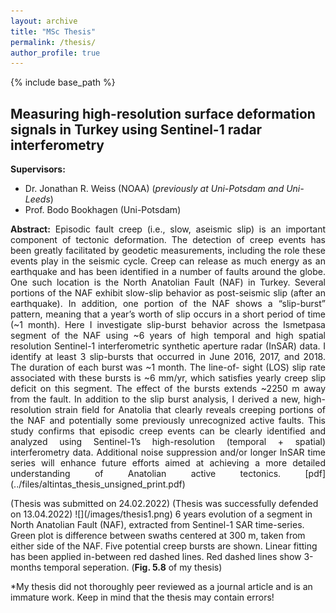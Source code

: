 ```yaml
---
layout: archive
title: "MSc Thesis"
permalink: /thesis/
author_profile: true
---
```



{% include base_path %}


## Measuring high-resolution surface deformation signals in Turkey using Sentinel-1 radar interferometry
**Supervisors:**
- Dr. Jonathan R. Weiss (NOAA) (*previously at Uni-Potsdam and Uni-Leeds*)
- Prof. Bodo Bookhagen (Uni-Potsdam)
<p style='text-align: justify;'>
<b>Abstract:</b> Episodic fault creep (i.e., slow, aseismic slip) is an important component of tectonic deformation. The detection of creep events has been greatly facilitated by geodetic measurements, including the role these events play in the seismic cycle. Creep can release as much energy as an earthquake and has been identified in a number of faults around the globe. One such location is the North Anatolian Fault (NAF) in Turkey. Several portions of the NAF exhibit slow-slip behavior as post-seismic slip (after an earthquake). In addition, one portion of the NAF shows a “slip-burst” pattern, meaning that a year’s worth of slip occurs in a short period of time (~1 month). Here I investigate slip-burst behavior across the Ismetpasa segment of the NAF using ~6 years of high temporal and high spatial resolution Sentinel-1 interferometric synthetic aperture radar (InSAR) data. I identify at least 3 slip-bursts that occurred in June 2016, 2017, and 2018. The duration of each burst was ~1 month. The line-of- sight (LOS) slip rate associated with these bursts is ~6 mm/yr, which satisfies yearly creep slip deficit on this segment. The effect of the bursts extends ~2250 m away from the fault. In addition to the slip burst analysis, I derived a new, high-resolution strain field for Anatolia that clearly reveals creeping portions of the NAF and potentially some previously unrecognized active faults. This study confirms that episodic creep events can be clearly identified and analyzed using Sentinel-1’s high-resolution (temporal + spatial) interferometry data. Additional noise suppression and/or longer InSAR time series will enhance future efforts aimed at achieving a more detailed understanding of Anatolian active tectonics. [pdf](../files/altintas_thesis_unsigned_print.pdf)</p>
(Thesis was submitted on 24.02.2022)  
(Thesis was successfully defended on 13.04.2022)
![](/images/thesis1.png)
6 years evolution of a segment in North Anatolian Fault (NAF), extracted from Sentinel-1 SAR time-series. Green plot is difference between swaths centered at 300 m, taken from either side of the NAF. Five potential creep bursts are shown. Linear fitting has been applied in-between red dashed lines. Red dashed lines show 3-months temporal seperation. (<b>Fig. 5.8</b> of my thesis)

*My thesis did not thoroughly peer reviewed as a journal article and is an immature work. Keep in mind that the thesis may contain errors!